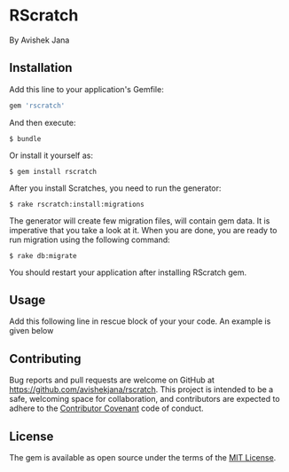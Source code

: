# RScratch

By Avishek Jana

## Installation

Add this line to your application's Gemfile:

```ruby
gem 'rscratch'
```

And then execute:

    $ bundle

Or install it yourself as:

    $ gem install rscratch

After you install Scratches, you need to run the generator:

    $ rake rscratch:install:migrations

The generator will create few migration files, will contain gem data. It is imperative that you take a look at it. When you are done, you are ready to run migration using the following command:

    $ rake db:migrate

You should restart your application after installing RScratch gem.

## Usage
Add this following line in rescue block of your your code. An example is given below


## Contributing

Bug reports and pull requests are welcome on GitHub at https://github.com/avishekjana/rscratch. This project is intended to be a safe, welcoming space for collaboration, and contributors are expected to adhere to the [Contributor Covenant](contributor-covenant.org) code of conduct.


## License

The gem is available as open source under the terms of the [MIT License](http://opensource.org/licenses/MIT).

